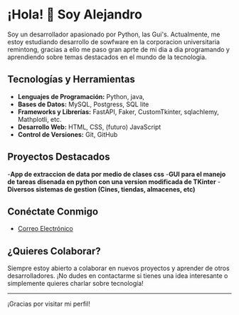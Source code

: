 # ¡Hola! 👋 Soy Alejandro 

Soy un desarrollador apasionado por Python, las Gui's. Actualmente, me estoy estudiando desarrollo de sowfware en la corporacion universitaria remintong, gracias a ello me paso gran aprte de mi dia a dia programando y aprendiendo sobre temas destacados en el mundo de la tecnologia. 

## Tecnologías y Herramientas

- **Lenguajes de Programación:** Python, java, 
- **Bases de Datos:** MySQL, Postgress, SQL lite
- **Frameworks y Librerías:** FastAPI, Faker, CustomTkinter, sqlachlemy, Mathplotli, etc.
- **Desarrollo Web:** HTML, CSS, (futuro) JavaScript
- **Control de Versiones:** Git, GitHub

## Proyectos Destacados

-**App de extraccion de data por medio de clases css**
-**GUI para el manejo de tareas disenada en python con una version modificada de TKinter**
-**Diversos sistemas de gestion (Cines, tiendas, almacenes, etc)**



## Conéctate Conmigo


- [Correo Electrónico](alejoalejopsornal@gmail.com)

## ¿Quieres Colaborar?

Siempre estoy abierto a colaborar en nuevos proyectos y aprender de otros desarrolladores. ¡No dudes en contactarme si tienes una idea interesante o simplemente quieres charlar sobre tecnología!

---

¡Gracias por visitar mi perfil!
